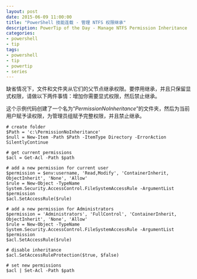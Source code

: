 ```yaml
---
layout: post
date: 2015-06-09 11:00:00
title: "PowerShell 技能连载 - 管理 NTFS 权限继承"
description: PowerTip of the Day - Manage NTFS Permission Inheritance
categories:
- powershell
- tip
tags:
- powershell
- tip
- powertip
- series
---
```

缺省情况下，文件和文件夹从它们的父节点继承权限。要停用继承，并且只保留显式权限，请做以下两件事情：增加你需要显式权限，然后禁止继承。

这个示例代码创建了一个名为“_PermissionNoInheritance_”的文件夹，然后为当前用户赋予读权限，为管理员组赋予完整权限，并且禁止继承。

    # create folder
    $Path = 'c:\PermissionNoInheritance'
    $null = New-Item -Path $Path -ItemType Directory -ErrorAction SilentlyContinue
    
    # get current permissions
    $acl = Get-Acl -Path $path
    
    # add a new permission for current user
    $permission = $env:username, 'Read,Modify', 'ContainerInherit, ObjectInherit', 'None', 'Allow'
    $rule = New-Object -TypeName System.Security.AccessControl.FileSystemAccessRule -ArgumentList $permission
    $acl.SetAccessRule($rule)
    
    # add a new permission for Administrators
    $permission = 'Administrators', 'FullControl', 'ContainerInherit, ObjectInherit', 'None', 'Allow'
    $rule = New-Object -TypeName System.Security.AccessControl.FileSystemAccessRule -ArgumentList $permission
    $acl.SetAccessRule($rule)
    
    # disable inheritance
    $acl.SetAccessRuleProtection($true, $false)
    
    # set new permissions
    $acl | Set-Acl -Path $path

<!--本文国际来源：[Manage NTFS Permission Inheritance](http://community.idera.com/powershell/powertips/b/tips/posts/manage-ntfs-permission-inheritance)-->
